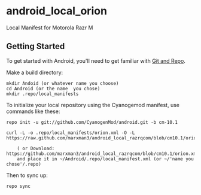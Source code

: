 android_local_orion
======================

Local Manifest for Motorola Razr M

Getting Started
---------------

To get started with Android, you'll need to get
familiar with [Git and Repo](http://source.android.com/download/using-repo).

Make a build directory:

	mkdir Andoid (or whatever name you choose)
	cd Android (or the name  you chose)
	mkdir .repo/local_manifests

To initialize your local repository using the Cyanogemod manifest, use commands like these:

    repo init -u git://github.com/CyanogenMod/android.git -b cm-10.1

    curl -L -o .repo/local_manifests/orion.xml -O -L https://raw.github.com/marxman3/android_local_razrqcom/blob/cm10.1/orion.xml 
 
    	( or Download: https://github.com/marxman3/android_local_razrqcom/blob/cm10.1/orion.xml
    	and place it in ~/Android/.repo/local_manifest.xml (or ~/'name you chose'/.repo)

Then to sync up:

    repo sync
